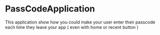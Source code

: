 # PassCodeApplication

This application show how you could make your user enter their passcode each time they leave your app ( even with home or recent button ) 
